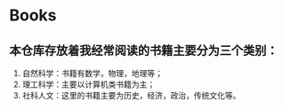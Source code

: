 # Books
## 本仓库存放着我经常阅读的书籍主要分为三个类别：
1. 自然科学：书籍有数学，物理，地理等；
2. 理工科学：主要以计算机类书籍为主；
3. 社科人文：这里的书籍主要为历史，经济，政治，传统文化等。
